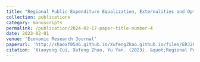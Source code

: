 ```yaml
---
title: "Regional Public Expenditure Equalization, Externalities and Optimal General Transfer Payments (in Chinese)"
collection: publications
category: manuscripts
permalink: /publication/2024-02-17-paper-title-number-4
date: 2023-02-01
venue: 'Economic Research Journal'
paperurl: 'http://zhaoxf0546.github.io/XufengZhao.github.io/files/ERJ2023.pdf'
citation: 'Xiaoyong Cui, Xufeng Zhao, Yu Yan. (2023). &quot;Regional Public Expenditure Equalization, Externalities and Optimal General Transfer Payments.&quot; <i>Economic Research Journal</i>. 2025(2).'
---
```



